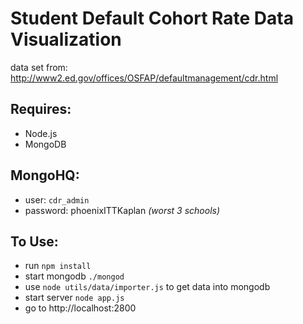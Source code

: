 # Student Default Cohort Rate Data Visualization
data set from: http://www2.ed.gov/offices/OSFAP/defaultmanagement/cdr.html


## Requires:

-	 Node.js
-	MongoDB

## MongoHQ:

- 	user: `cdr_admin`
-	password: phoenixITTKaplan _(worst 3 schools)_

## To Use:
-	run `npm install`
-	start mongodb `./mongod`
-	use `node utils/data/importer.js` to get data into mongodb 
-	start server `node app.js`
-	go to http://localhost:2800 
